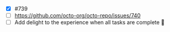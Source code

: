 - [x] #739
- [ ] https://github.com/octo-org/octo-repo/issues/740
- [ ] Add delight to the experience when all tasks are
complete :tada:

